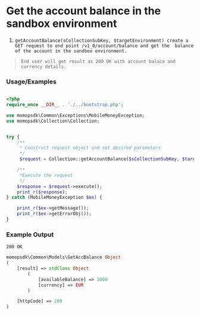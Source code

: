 # Get the account balance in the sandbox environment

1. `getAccountBalance(sCollectionSubKey, $targetEnvironment) create a GET request to end point /v1_0/account/balance and get the  balance of the account in the sandbox environment.`

> `End user will get result as 200 OK with account balace and currency details.`

### Usage/Examples

```php

<?php
require_once __DIR__ . './../bootstrap.php';

use momopsdk\Common\Exceptions\MobileMoneyException;
use momopsdk\Collection\Collection;


try {
    /**
     * Construct request object and set desired parameters
     */
     $request = Collection::getAccountBalance($sCollectionSubKey, $targetEnvironment);

    /**
     *Execute the request
     */
    $response = $request->execute();
    print_r($response);
} catch (MobileMoneyException $ex) {

    print_r($ex->getMessage());
    print_r($ex->getErrorObj());
}

```
### Example Output

`200 OK`
```php
momopsdk\Common\Models\GetAccBalance Object
(
    [result] => stdClass Object
        (
            [availableBalance] => 1000
            [currency] => EUR
        )

    [httpCode] => 200
)

```